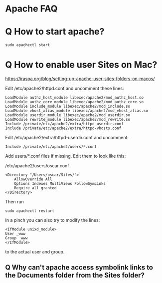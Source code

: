 # Apache FAQ

# Q How to start apache?

	sudo apachectl start

# Q How to enable user Sites on Mac?

https://iraspa.org/blog/setting-up-apache-user-sites-folders-on-macos/


Edit 
	/etc/apache2/httpd.conf
and uncomment these lines:

	LoadModule authz_host_module libexec/apache2/mod_authz_host.so
	LoadModule authz_core_module libexec/apache2/mod_authz_core.so
	LoadModule include_module libexec/apache2/mod_include.so
	LoadModule vhost_alias_module libexec/apache2/mod_vhost_alias.so
	LoadModule userdir_module libexec/apache2/mod_userdir.so
	LoadModule rewrite_module libexec/apache2/mod_rewrite.so
	Include /private/etc/apache2/extra/httpd-userdir.conf
	Include /private/etc/apache2/extra/httpd-vhosts.conf

Edit 
	/etc/apache2/extra/httpd-userdir.conf
and uncomment:

	Include /private/etc/apache2/users/*.conf

Add users/*.conf files if missing. Edit them to look like this:

/etc/apache2/users/oscar.conf

	<Directory "/Users/oscar/Sites/">
		AllowOverride All
		Options Indexes MultiViews FollowSymLinks
		Require all granted
	</Directory>


Then run 

	sudo apachectl restart

In a pinch you can also try to modify the lines:

    <IfModule unixd_module>
    User _www
    Group _www
    </IfModule>

to the actual user and group.


## Q Why can't apache access symbolink links to the Documents folder from the Sites folder?

